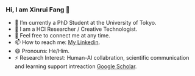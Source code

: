 ### Hi, I am Xinrui Fang 👋

- 🔭 I’m currently a PhD Student at the University of Tokyo. 
- 🌱 I am a HCI Researcher / Creative Technologist.
- 💬 Feel free to connect me at any time.
- 📫 How to reach me: [My Linkedin](https://www.linkedin.com/in/xinrui-fang/).
- 😄 Pronouns: He/Him.
- ⚡ Research Interest: Human-AI collabration, scientific communication and learning support intreaction [Google Scholar](https://scholar.google.com/citations?user=ere6gk4AAAAJ&hl=en).



